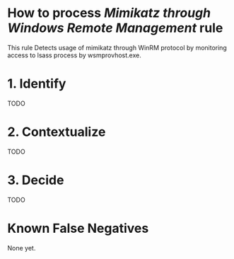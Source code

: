 # How to process *Mimikatz through Windows Remote Management* rule
This rule Detects usage of mimikatz through WinRM protocol by monitoring access to lsass process by wsmprovhost.exe.

# 1. Identify
TODO

# 2. Contextualize
TODO

# 3. Decide
TODO

# Known False Negatives
None yet.
